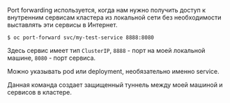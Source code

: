 Port forwarding используется, когда нам нужно получить доступ к внутренним сервисам кластера из локальной сети без необходимости выставлять эти сервисы в Интернет.

```shell
$ oc port-forward svc/my-test-service 8888:8080
```

Здесь сервис имеет тип `ClusterIP`, `8888` - порт на моей локальной машине, `8080` - порт сервиса.

Можно указывать pod или deployment, необязательно именно service.

Данная команда создает защищенный туннель между моей машиной и сервисов в кластере.